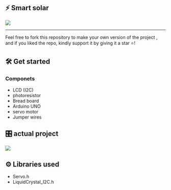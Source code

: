 
## ⚡ Smart solar

![](https://imagizer.imageshack.com/img922/6973/aFumeW.png)

---

Feel free to fork this repository to make your own version of the project , and if you liked the repo, kindly support it by giving it a star ⭐!



## 🛠 Get started

### Componets 
  - LCD (I2C)
  - photoresistor
  - Bread board
  - Arduino UNO
  - servo motor
  - Jumper wires

## 🎛️ actual project

![](https://imagizer.imageshack.com/img924/8852/HdswtD.png)

## ⚙ Libraries used

- Servo.h
- LiquidCrystal_I2C.h


